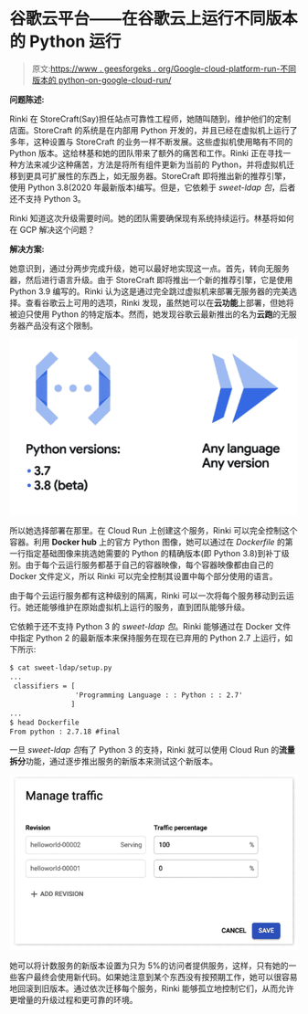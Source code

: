 # 谷歌云平台——在谷歌云上运行不同版本的 Python 运行

> 原文:[https://www . geesforgeks . org/Google-cloud-platform-run-不同版本的 python-on-google-cloud-run/](https://www.geeksforgeeks.org/google-cloud-platform-running-different-versions-of-python-on-google-cloud-run/)

**问题陈述:**

Rinki 在 StoreCraft(Say)担任站点可靠性工程师，她随叫随到，维护他们的定制店面。StoreCraft 的系统是在内部用 Python 开发的，并且已经在虚拟机上运行了多年，这种设置与 StoreCraft 的业务一样不断发展。这些虚拟机使用略有不同的 Python 版本。这给林基和她的团队带来了额外的痛苦和工作。Rinki 正在寻找一种方法来减少这种痛苦，方法是将所有组件更新为当前的 Python，并将虚拟机迁移到更具可扩展性的东西上，如无服务器。StoreCraft 即将推出新的推荐引擎，使用 Python 3.8(2020 年最新版本)编写。但是，它依赖于 *sweet-ldap 包*，后者还不支持 Python 3。

Rinki 知道这次升级需要时间。她的团队需要确保现有系统持续运行。林基将如何在 GCP 解决这个问题？

**解决方案:**

她意识到，通过分两步完成升级，她可以最好地实现这一点。首先，转向无服务器，然后进行语言升级。由于 StoreCraft 即将推出一个新的推荐引擎，它是使用 Python 3.9 编写的。Rinki 认为这是通过完全跳过虚拟机来部署无服务器的完美选择。查看谷歌云上可用的选项，Rinki 发现，虽然她可以在**云功能**上部署，但她将被迫只使用 Python 的特定版本。然而，她发现谷歌云最新推出的名为**云跑**的无服务器产品没有这个限制。

![](img/b44409f69423465ba4ca38ef47f74763.png)

所以她选择部署在那里。在 Cloud Run 上创建这个服务，Rinki 可以完全控制这个容器。利用 **Docker hub** 上的官方 Python 图像，她可以通过在 *Dockerfile* 的第一行指定基础图像来挑选她需要的 Python 的精确版本(即 Python 3.8)到补丁级别。由于每个云运行服务都基于自己的容器映像，每个容器映像都由自己的 Docker 文件定义，所以 Rinki 可以完全控制其设置中每个部分使用的语言。

由于每个云运行服务都有这种级别的隔离，Rinki 可以一次将每个服务移动到云运行。她还能够维护在原始虚拟机上运行的服务，直到团队能够升级。

它依赖于还不支持 Python 3 的 *sweet-ldap 包*。Rinki 能够通过在 Docker 文件中指定 Python 2 的最新版本来保持服务在现在已弃用的 Python 2.7 上运行，如下所示:

```
$ cat sweet-ldap/setup.py
...
 classifiers = [
                'Programming Language : : Python : : 2.7'
               ]
...
$ head Dockerfile
From python : 2.7.18 #final
```

一旦 *sweet-ldap 包*有了 Python 3 的支持，Rinki 就可以使用 Cloud Run 的**流量拆分**功能，通过逐步推出服务的新版本来测试这个新版本。

![](img/710833bd662bbd692114a8dc74a6604a.png)

她可以将计数服务的新版本设置为只为 5%的访问者提供服务，这样，只有她的一些客户最终会使用新代码。如果她注意到某个东西没有按预期工作，她可以很容易地回滚到旧版本。通过依次迁移每个服务，Rinki 能够孤立地控制它们，从而允许更增量的升级过程和更可靠的环境。